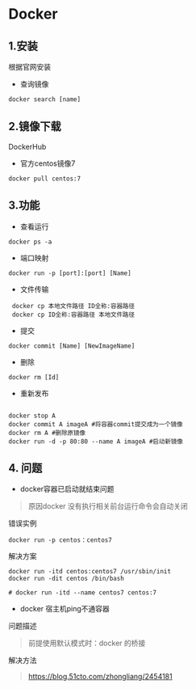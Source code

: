 # Docker

## 1.安装

根据官网安装

* 查询镜像

```js
docker search [name]
```

## 2.镜像下载

DockerHub

* 官方centos镜像7

```JS
docker pull centos:7
```

## 3.功能

* 查看运行

```JS
docker ps -a
```

* 端口映射

```shell
docker run -p [port]:[port] [Name]
```

* 文件传输

```shell
 docker cp 本地文件路径 ID全称:容器路径
 docker cp ID全称:容器路径 本地文件路径 
```

* 提交

```shell
docker commit [Name] [NewImageName]
```

* 删除

```shell
docker rm [Id]
```

* 重新发布

```shell

docker stop A
docker commit A imageA #将容器commit提交成为一个镜像
docker rm A #删除原镜像
docker run -d -p 80:80 --name A imageA #启动新镜像
```

## 4. 问题

* docker容器已启动就结束问题

>原因docker 没有执行相关前台运行命令会自动关闭

错误实例

```shell
docker run -p centos：centos7
```

解决方案

```shell
docker run -itd centos:centos7 /usr/sbin/init
docker run -dit centos /bin/bash

# docker run -itd --name centos7 centos:7
```

* docker 宿主机ping不通容器

问题描述
>前提使用默认模式时：docker 的桥接

解决方法
> https://blog.51cto.com/zhongliang/2454181